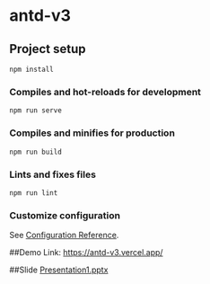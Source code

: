 # antd-v3

## Project setup
```
npm install
```

### Compiles and hot-reloads for development
```
npm run serve
```

### Compiles and minifies for production
```
npm run build
```

### Lints and fixes files
```
npm run lint
```

### Customize configuration
See [Configuration Reference](https://cli.vuejs.org/config/).



##Demo 
Link: https://antd-v3.vercel.app/


##Slide 
[Presentation1.pptx](https://github.com/sarwanputeh/antd-v3/files/11306478/Presentation1.pptx)
